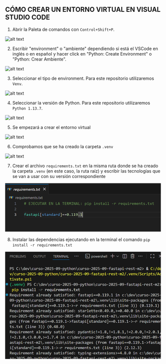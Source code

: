 ## CÓMO CREAR UN ENTORNO VIRTUAL EN VISUAL STUDIO CODE

1. Abrir la Paleta de comandos con `Control+Shift+P`.

![alt text](image.png)

2. Escribir "environment" o "ambiente" dependiendo si está el VSCode en inglés o en español y hacer click en "Python: Create Environment" o "Python: Crear Ambiente".

![alt text](image-1.png)

3. Seleccionar el tipo de environment. Para este repositorio utilizaremos `Venv`.

![alt text](image-2.png)

4. Seleccionar la versión de Python. Para este repositorio utilizaremos `Python 1.13.7`.

![alt text](image-3.png)

5. Se empezará a crear el entorno virtual

![alt text](image-4.png)

6. Comprobamos que se ha creado la carpeta `.venv`

![alt text](image-5.png)

7. Crear el archivo `requirements.txt` en la misma ruta donde se ha creado la carpeta `.venv` (en este caso, la ruta raíz) y escribir las tecnologías que se van a usar con su versión correspondiente

![alt text](image-7.png)

8. Instalar las dependencias ejecutando en la terminal el comando `pip install -r requirements.txt`

![alt text](image-8.png)